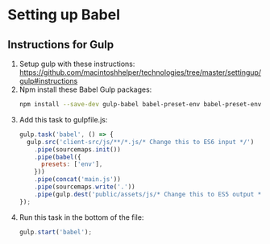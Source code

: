 # Setting up Babel

## Instructions for Gulp

1. Setup gulp with these instructions: https://github.com/macintoshhelper/technologies/tree/master/settingup/gulp#instructions
1. Npm install these Babel Gulp packages:
    ```bash
    npm install --save-dev gulp-babel babel-preset-env babel-preset-env
    ```
1. Add this task to gulpfile.js:
    ```js
    gulp.task('babel', () => {
      gulp.src('client-src/js/**/*.js/* Change this to ES6 input */')
        .pipe(sourcemaps.init())
        .pipe(babel({
          presets: ['env'],
        }))
        .pipe(concat('main.js'))
        .pipe(sourcemaps.write('.'))
        .pipe(gulp.dest('public/assets/js/* Change this to ES5 output */'));
    });
    ```
1. Run this task in the bottom of the file:
    ```js
    gulp.start('babel');
    ```
